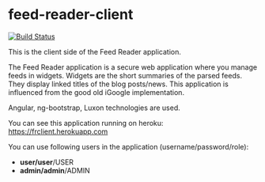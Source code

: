 # feed-reader-client

[![Build Status](https://travis-ci.com/taha-sk/feed-reader-client.svg?branch=master)](https://travis-ci.com/taha-sk/feed-reader-client)

This is the client side of the Feed Reader application. 

The Feed Reader application is a secure web application where you manage feeds in widgets. Widgets are the short summaries of the parsed feeds. They display linked titles of the blog posts/news. This application is influenced from the good old iGoogle implementation.

Angular, ng-bootstrap, Luxon technologies are used.

You can see this application running on heroku:
https://frclient.herokuapp.com

You can use following users in the application (username/password/role):

- **user/user**/USER
- **admin/admin**/ADMIN
